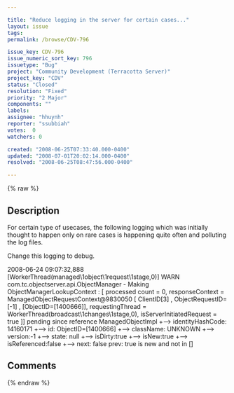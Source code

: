 ```yaml
---

title: "Reduce logging in the server for certain cases..."
layout: issue
tags: 
permalink: /browse/CDV-796

issue_key: CDV-796
issue_numeric_sort_key: 796
issuetype: "Bug"
project: "Community Development (Terracotta Server)"
project_key: "CDV"
status: "Closed"
resolution: "Fixed"
priority: "2 Major"
components: ""
labels: 
assignee: "hhuynh"
reporter: "ssubbiah"
votes:  0
watchers: 0

created: "2008-06-25T07:33:40.000-0400"
updated: "2008-07-01T20:02:14.000-0400"
resolved: "2008-06-25T08:47:56.000-0400"

---
```




{% raw %}



## Description

<div markdown="1" class="description">

For certain type of usecases, the following logging which was initially thought to happen only on rare cases is happening quite often and polluting the log files.

Change this logging to debug.


2008-06-24 09:07:32,888 [WorkerThread(managed\1object\1request\1stage,0)] WARN com.tc.objectserver.api.ObjectManager - Making ObjectManagerLookupContext : [ processed count = 0, responseContext = ManagedObjectRequestContext@9830050 [ ClientID[3] , ObjectRequestID=[-1] , [ObjectID=[1400666]], requestingThread = WorkerThread(broadcast\1changes\1stage,0), isServerInitiatedRequest = true ]]  pending since reference ManagedObjectImpl
    +--> identityHashCode: 14160171
    +--> id: ObjectID=[1400666]
    +--> className: UNKNOWN
    +--> version:-1
    +--> state: null
    +--> isDirty:true    +--> isNew:true    +--> isReferenced:false
    +--> next: false prev: true is new and not in []


</div>

## Comments



{% endraw %}
